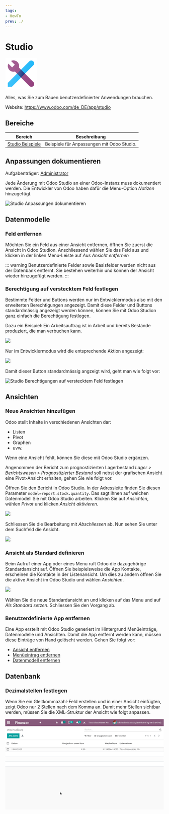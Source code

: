 ```yaml
---
tags:
- HowTo
prev: ./
---
```

# Studio
![icons_odoo_web_studio](assets/icons_odoo_web_studio.png)

Alles, was Sie zum Bauen benutzerdefinierter Anwendungen brauchen.

Website: <https://www.odoo.com/de_DE/app/studio>

## Bereiche

| Bereich                                   | Beschreibung                               |
| ----------------------------------------- | ------------------------------------------ |
| [Studio Beispiele](Studio%20Beispiele.md) | Beispiele für Anpassungen mit Odoo Studio. |

## Anpassungen dokumentieren
Aufgabenträger: [Administrator](Rollen.md#Administrator)

Jede Änderung mit Odoo Studio an einer Odoo-Instanz muss dokumentiert werden. Die Entwickler von Odoo haben dafür die Menu-Option *Notizen* hinzugefügt.

![Studio Anpassungen dokumentieren](assets/Studio%20Anpassungen%20dokumentieren.gif)

## Datenmodelle

### Feld entfernen

Möchten Sie ein Feld aus einer Ansicht entfernen, öffnen Sie zuerst die Ansicht in Odoo Studion. Anschliessend wählen Sie das Feld aus und klicken in der linken Menu-Leiste auf *Aus Ansicht entfernen*

::: warning
Benutzerdefinierte Felder sowie Basisfelder werden nicht aus der Datenbank entfernt. Sie bestehen weiterhin und können der Ansicht wieder hinzugefügt werden.
:::

### Berechtigung auf verstecktem Feld festlegen

Bestimmte Felder und Buttons werden nur im Entwicklermodus also mit den erweiterten Berechtigungen angezeigt. Damit diese Felder und Buttons standardmässig angezeigt werden können, können Sie mit Odoo Studion ganz einfach die Berechtigung festlegen.

Dazu ein Beispiel: Ein Arbeitsauftrag ist in Arbeit und bereits Bestände produziert, die man verbuchen kann.

![](assets/Studio%20Feld%20nicht%20angezeigt.png)

Nur im Entwicklermodus wird die entsprechende Aktion angezeigt:

![](assets/Studio%20Feld%20angzeigt.png)

Damit dieser Button standardmässig angzeigt wird, geht man wie folgt vor:

![Studio Berechtigungen auf verstecktem Feld festlegen](assets/Studio%20Berechtigungen%20auf%20verstecktem%20Feld%20festlegen.gif)

## Ansichten

### Neue Ansichten hinzufügen

Odoo stellt Inhalte in verschiedenen Ansichten dar:
* Listen
* Pivot
* Graphen
* uvw.

Wenn eine Ansicht fehlt, können Sie diese mit Odoo Studio ergänzen.

Angenommen der Bericht zum prognostizierten Lagerbestand *Lager > Berichtswesen > Prognostizierter Bestand* soll nebst der grafischen Ansicht eine Pivot-Ansicht erhalten, gehen Sie wie folgt vor.

Öffnen Sie den Bericht in Odoo Studio. In der Adressleite finden Sie diesen Parameter `model=report.stock.quantity`. Das sagt ihnen auf welchen Datenmodell Sie mit Odoo Studio arbeiten. Klicken Sie auf *Ansichten*, wählen *Privot* und klicken *Ansicht aktivieren*.

![](assets/Studio%20Ansicht%20aktivieren.png)

Schliessen Sie die Bearbeitung mit *Abschliessen* ab. Nun sehen Sie unter dem Suchfeld die Ansicht.

![](assets/Studio%20Neue%20Ansicht.png)

### Ansicht als Standard definieren

Beim Aufruf einer App oder eines Menu ruft Odoo die dazugehörige Standardansicht auf. Öffnen Sie beispielsweise die App Kontakte, erscheinen die Kontakte in der Listenansicht. Um dies zu ändern öffnen Sie die aktive Ansicht im Odoo Studio und wählen *Ansichten*.

![](assets/Studio%20Standardansicht%20festlegen.png)

Wählen Sie die neue Standardansicht an und klicken auf das Menu und auf *Als Standard setzen*. Schliessen Sie den Vorgang ab.

### Benutzerdefinierte App entfernen

Eine App erstellt mit Odoo Studio generiert im Hintergrund Menüeinträge, Datenmodelle und Ansichten. Damit die App entfernt werden kann, müssen diese Einträge von Hand gelöscht werden. Gehen Sie folgt vor:

* [Ansicht entfernen](Entwicklung%20Ansichten.md#Ansicht%20entfernen)
* [Menüeintrag entfernen](Entwicklung.md#Menüeintrag%20entfernen)
* [Datenmodell entfernen](Entwicklung.md#Datenmodell%20entfernen)

## Datenbank

### Dezimalstellen festlegen

Wenn Sie ein Gleitkommazahl-Feld erstellen und in einer Ansicht einfügten, zeigt Odoo nur 2 Stellen nach dem Komma an. Damit mehr Stellen sichtbar werden, müssen Sie die XML-Struktur der Ansicht wie folgt anpassen.

![Studio Dezimalstellen festlegen](assets/Studio%20Dezimalstellen%20festlegen.gif)